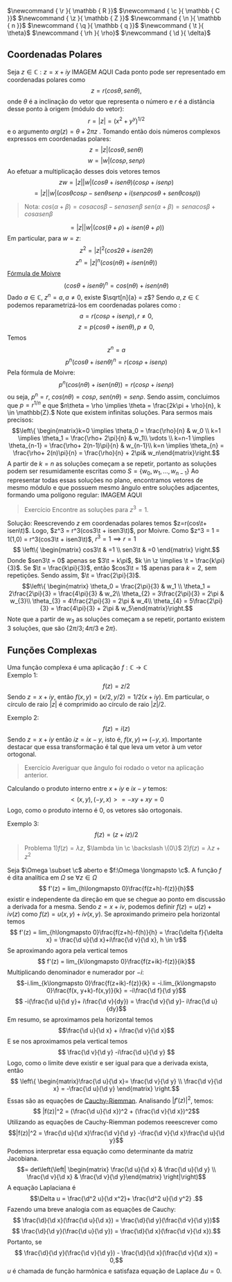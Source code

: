 $\newcommand { \r }{ \mathbb { R }}$
$\newcommand { \c }{ \mathbb { C }}$
$\newcommand { \z }{ \mathbb { Z }}$
$\newcommand { \n }{ \mathbb { n }}$
$\newcommand { \q }{ \mathbb { q }}$
$\newcommand { \t }{ \theta}$
$\newcommand { \rh }{ \rho}$
$\newcommand { \d }{ \delta}$
## Coordenadas Polares

Seja $z \in \mathbb{C}: z=x+iy$
IMAGEM AQUI 
Cada ponto pode ser representado em coordenadas polares como $$z = r(cos\theta , sen\theta),$$ onde $\theta$ é a inclinação do vetor que representa o número e $r$ é a distância desse ponto à origem (módulo do vetor): $$r = |z| = (x^2 + y^y)^{1/2}$$   e o argumento $arg(z) = {\theta + 2\pi z}$ .
Tomando então dois números complexos expressos em coordenadas polares:
$$z = |z|(cos\theta , sen\theta)$$
$$w = |w|(cos\rho  , sen\rho)$$
Ao efetuar a multiplicação desses dois vetores temos 
$$zw = |z||w|(cos\theta + isen\theta)(cos\rho+isen\rho)$$
$$  = |z||w|(cos\theta cos\rho - sen\theta sen\rho + i(sen\rho cos\theta + sen\theta cos\rho))$$
> Nota:
> $cos(\alpha +\beta ) = cos\alpha cos\beta -sen\alpha sen\beta$
>   $sen(\alpha +\beta ) = sen\alpha cos\beta + cos\alpha sen\beta$

$$ = |z||w|(cos(\theta + \rho) + isen(\theta + \rho))$$
Em particular, para $w=z$:
$$ z^2 = |z|^2(cos2\theta + isen2\theta)$$
$$ z^n = |z|^n(cos(n\theta) + isen(n\theta))$$
<u>Fórmula de Moivre</u>
$$ (cos\theta + isen\theta)^n = cos(n\theta)+isen(n\theta)$$
Dado $a \in \mathbb{C}$, $z^n = a, a \neq0$, existe $\sqrt[n]{a} = z$?
Sendo $a,z \in \mathbb{C}$ podemos reparametrizá-los em coordenadas polares como :
$$ a = r(cos\rho + i sen\rho), r\neq 0,$$
$$ z = p(cos\theta + i sen\theta), p\neq 0,$$
Temos $$z^n = a$$
$$p^n(cos\theta+isen\theta)^n = r(cos\rho + isen\rho)$$
Pela fórmula de Moivre:
$$p^n(cos(n\theta)+isen(n\theta)) = r(cos\rho + isen\rho)$$
ou seja, $p^n = r$, $cos(n\theta) = cos\rho$, $sen(n\theta) = sen\rho$. 
Sendo assim, concluimos que $p = r^{1/n}$ e que $n\theta = \rho \implies \theta = \frac{2k\pi + \rho}{n}, k \in \mathbb{Z}.$
Note que existem infinitas soluções. Para sermos mais precisos:
$$\left\{ \begin{matrix}k=0 \implies \theta_0 = \frac{\rho}{n} & w_0 \\
k=1 \implies \theta_1 = \frac{\rho+ 2\pi}{n} & w_1\\
\vdots \\
k=n-1 \implies \theta_{n-1} = \frac{\rho+ 2(n-1)\pi}{n} & w_{n-1}\\
k=n \implies \theta_{n} = \frac{\rho+ 2(n)\pi}{n} = \frac{\rho}{n} + 2\pi& w_n\end{matrix}\right.$$
A partir de $k=n$ as soluções começam a se repetir, portanto as soluções podem ser resumidamente escritas como $S = \{w_0,w_1,...,w_{n-1}\}$
Ao representar todas essas soluções no plano, encontramos vetores de mesmo módulo e que possuem mesmo ângulo entre soluções adjacentes, formando uma polígono regular:
IMAGEM AQUI

> Exercício
> Encontre as soluções para $z^3 = 1$.
 
  Solução:
  Reescrevendo $z$ em coordenadas polares temos $z=r(cos\t+ isen\t)$. Logo, $z^3 = r^3(cos3\t + isen3\t)$, por Moivre.
  Como $z^3 = 1 = 1(1,0) =  r^3(cos3\t + isen3\t)$, $r^3 = 1 \implies r=1$ 
  $$ \left\{ \begin{matrix}
	cos3\t & =1 \\
	sen3\t & =0
   \end{matrix}
  \right.$$
  Donde $sen3\t = 0$ apenas se $3\t = k\pi$, $k \in \z \implies \t = \frac{k\pi}{3}$.
  Se $\t = \frac{k\pi}{3}$, então $cos3\t = 1$ apenas para $k = 2$, sem repetições. 
 Sendo assim, $\t = \frac{2\pi}{3}$. 
  $$\left\{ \begin{matrix} \theta_0 = \frac{2\pi}{3} & w_1 \\
 \theta_1 = 2\frac{2\pi}{3} = \frac{4\pi}{3} & w_2\\
 \theta_{2} = 3\frac{2\pi}{3} = 2\pi & w_{3}\\
 \theta_{3} = 4\frac{2\pi}{3} = 2\pi & w_4\\
 \theta_{4} = 5\frac{2\pi}{3} = \frac{4\pi}{3} + 2\pi & w_5\end{matrix}\right.$$
Note que a partir de $w_3$ as soluções começam a se repetir, portanto existem $3$ soluções, que são $\{2\pi/3; 4\pi/3 \mbox{ e } 2\pi\}$.


## Funções Complexas
Uma função complexa é uma aplicação $f:\mathbb{C} \rightarrow \mathbb{C}$  
Exemplo 1:  
$$f(z) = z/2$$
Sendo $z = x+iy$, então $f(x,y) = (x/2,y/2) = 1/2(x+iy)$.
Em particular, o círculo de raio $|z|$ é comprimido ao círculo de raio $|z|/2$. 

Exemplo 2: 
$$f(z) = i(z)$$
Sendo $z=x+iy$ então $iz = ix - y$, isto é, $f(x,y)\longmapsto (-y,x)$. Importante destacar que essa transformação é tal que leva um vetor à um vetor ortogonal.
> Exercício
> Averiguar que ângulo foi rodado o vetor na aplicação anterior.
 
Calculando o produto interno entre $x+iy$ e $ix-y$ temos:
$$<(x,y), (-y,x)> = -xy + xy = 0$$
Logo, como o produto interno é $0$, os vetores são ortogonais.

Exemplo 3: 
$$f(z) = (z+iz)/2$$
>Problema
>1)$f(z) = \lambda z$, $\lambda \in \c \backslash \{0\}$ 
>2)$f(z) = \lambda z+z^2$ 



Seja $\Omega \subset \c$ aberto e $f:\Omega \longmapsto \c$. A função $f$ é dita analítica em $\Omega$ se $\forall z \in \Omega$ 
$$ f'(z) = lim_{h\longmapsto 0}\frac{f(z+h)-f(z)}{h}$$
existir e independente da direção em que se chegue ao ponto em discussão a derivada for a mesma.
Sendo $z=x+iv$, podemos definir $f(z)=u(z)+iv(z)$ como $f(z) = u(x,y)+iv(x,y)$.
Se aproximando primeiro pela horizontal temos 
$$ f'(z) = lim_{h\longmapsto 0}\frac{f(z+h)-f(h)}{h} = \frac{\delta f}{\delta x} = \frac{\d u}{\d x}+i\frac{\d v}{\d x}, h \in \r$$
Se aproximando agora pela vertical temos $$ f'(z) = lim_{k\longmapsto 0}\frac{f(z+ik)-f(z)}{ik}$$
Multiplicando denominador e numerador por $-i$:
$$-i.lim_{k\longmapsto 0}\frac{f(z+ik)-f(z)}{k} = -i.lim_{k\longmapsto 0}\frac{f(x, y+k)-f(x,y)}{k} = -i\frac{\d f}{\d y}$$
$$ -i(\frac{\d u}{\d y}+ i\frac{\d v}{dy}) = \frac{\d v}{\d y}- i\frac{\d u}{dy}$$
Em resumo, se aproximamos pela horizontal temos$$\frac{\d u}{\d x} + i\frac{\d v}{\d x}$$
E se nos aproximamos pela vertical temos 
$$ \frac{\d v}{\d y} -i\frac{\d u}{\d y} $$
Logo, como o limite deve existir e ser igual para que a derivada exista, então 
$$ \left\{ \begin{matrix}\frac{\d u}{\d x}= \frac{\d v}{\d y} \\
\frac{\d v}{\d x} = -\frac{\d u}{\d y}
\end{matrix} \right.$$
Essas são as equações de <u>Cauchy-Riemman</u>.
Analisando $|f'(z)|^2$, temos:
$$ |f(z)|^2 = (\frac{\d u}{\d x})^2 + (\frac{\d v}{\d x})^2$$
Utilizando as equações de Cauchy-Riemman podemos reeescrever como
$$|f(z)|^2 = \frac{\d u}{\d x}\frac{\d v}{\d y} 
-\frac{\d v}{\d x}\frac{\d u}{\d y}$$
Podemos interpretar essa equação como determinante da matriz Jacobiana.
$$= det\left(\left| \begin{matrix} \frac{\d u}{\d x} & \frac{\d u}{\d y} \\ \frac{\d v}{\d x} & \frac{\d v}{\d y}\end{matrix} \right|\right)$$
A equação Laplaciana é $$\Delta u = \frac{\d^2 u}{\d x^2}+ \frac{\d^2 u}{\d y^2} .$$
Fazendo uma breve analogia com as equações de Cauchy:
$$ \frac{\d}{\d x}(\frac{\d u}{\d x})  = \frac{\d}{\d y}(\frac{\d v}{\d y})$$
$$ \frac{\d}{\d y}(\frac{\d u}{\d y})  = \frac{\d}{\d x}(\frac{\d v}{\d x}).$$
Portanto, se $$ \frac{\d}{\d y}(\frac{\d v}{\d y}) -  \frac{\d}{\d x}(\frac{\d v}{\d x}) = 0,$$
$u$ é chamada de função harmônica e satisfaza equação de Laplace $\Delta u = 0$.